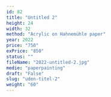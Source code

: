 ```yaml
---
id: 82
title: "Untitled 2"
height: 24
width: 32
method: "Acrylic on Hahnemühle paper"
year: 2022
price: "750"
exPrice: "850"
status: ""
fileName: "2022-untitled-2.jpg"
medie: "paperpainting"
draft: "False"
slug: "uden-titel-2"
weight: "60"
---
```

